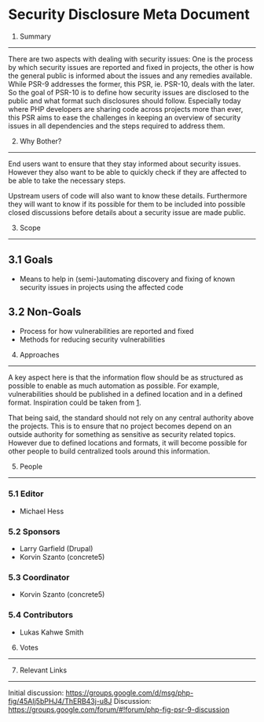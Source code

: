 # Security Disclosure Meta Document

1. Summary

---

There are two aspects with dealing with security issues: One is the process by
which security issues are reported and fixed in projects, the other is how the
general public is informed about the issues and any remedies available. While
PSR-9 addresses the former, this PSR, ie. PSR-10, deals with the later. So the
goal of PSR-10 is to define how security issues are disclosed to the public and
what format such disclosures should follow. Especially today where PHP
developers are sharing code across projects more than ever, this PSR aims to
ease the challenges in keeping an overview of security issues in all
dependencies and the steps required to address them.

2. Why Bother?

---

End users want to ensure that they stay informed about security issues. However
they also want to be able to quickly check if they are affected to be able to
take the necessary steps.

Upstream users of code will also want to know these details. Furthermore they
will want to know if its possible for them to be included into possible closed
discussions before details about a security issue are made public.

3. Scope

---

## 3.1 Goals

- Means to help in (semi-)automating discovery and fixing of known security
  issues in projects using the affected code

## 3.2 Non-Goals

- Process for how vulnerabilities are reported and fixed
- Methods for reducing security vulnerabilities

4. Approaches

---

A key aspect here is that the information flow should be as structured as
possible to enable as much automation as possible. For example, vulnerabilities
should be published in a defined location and in a defined format. Inspiration
could be taken from [1].

That being said, the standard should not rely on any central authority above the
projects. This is to ensure that no project becomes depend on an outside
authority for something as sensitive as security related topics. However due to
defined locations and formats, it will become possible for other people to build
centralized tools around this information.

5. People

---

### 5.1 Editor

- Michael Hess

### 5.2 Sponsors

- Larry Garfield (Drupal)
- Korvin Szanto (concrete5)

### 5.3 Coordinator

- Korvin Szanto (concrete5)

### 5.4 Contributors

- Lukas Kahwe Smith

6. Votes

---

7. Relevant Links

---

[1]: https://github.com/FriendsOfPHP/security-advisories

Initial discussion:
https://groups.google.com/d/msg/php-fig/45AIj5bPHJ4/ThERB43j-u8J Discussion:
https://groups.google.com/forum/#!forum/php-fig-psr-9-discussion
